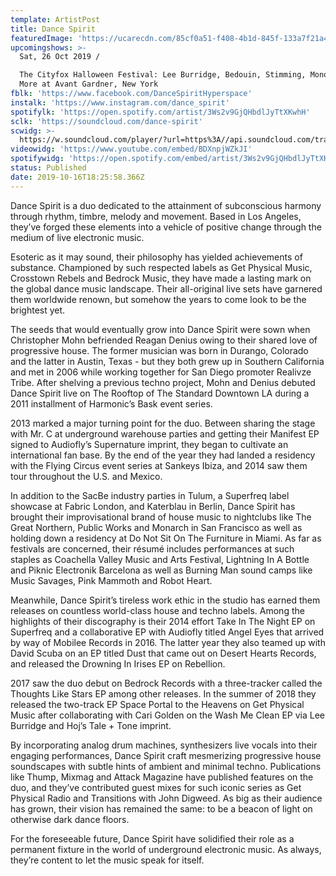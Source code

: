 ```yaml
---
template: ArtistPost
title: Dance Spirit
featuredImage: 'https://ucarecdn.com/85cf0a51-f408-4b1d-845f-133a7f21a48e/'
upcomingshows: >-
  Sat, 26 Oct 2019 /

  The Cityfox Halloween Festival: Lee Burridge, Bedouin, Stimming, Monolink &
  More at Avant Gardner, New York
fblk: 'https://www.facebook.com/DanceSpiritHyperspace'
instalk: 'https://www.instagram.com/dance_spirit'
spotifylk: 'https://open.spotify.com/artist/3Ws2v9GjQHbdlJyTtXKwhH'
sclk: 'https://soundcloud.com/dance-spirit'
scwidg: >-
  https://w.soundcloud.com/player/?url=https%3A//api.soundcloud.com/tracks/323236826&color=%23ff5500&auto_play=false&hide_related=false&show_comments=true&show_user=true&show_reposts=false&show_teaser=true&visual=true
videowidg: 'https://www.youtube.com/embed/BDXnpjWZkJI'
spotifywidg: 'https://open.spotify.com/embed/artist/3Ws2v9GjQHbdlJyTtXKwhH'
status: Published
date: 2019-10-16T18:25:58.366Z
---
```

Dance Spirit is a duo dedicated to the attainment of subconscious harmony through rhythm, timbre, melody and movement. Based in Los Angeles, they’ve forged these elements into a vehicle of positive change through the medium of live electronic music.

Esoteric as it may sound, their philosophy has yielded achievements of substance. Championed by such respected labels as Get Physical Music, Crosstown Rebels and Bedrock Music, they have made a lasting mark on the global dance music landscape. Their all-original live sets have garnered them worldwide renown, but somehow the years to come look to be the brightest yet.

The seeds that would eventually grow into Dance Spirit were sown when Christopher Mohn befriended Reagan Denius owing to their shared love of progressive house. The former musician was born in Durango, Colorado and the latter in Austin, Texas - but they both grew up in Southern California and met in 2006 while working together for San Diego promoter Realivze Tribe. After shelving a previous techno project, Mohn and Denius debuted Dance Spirit live on The Rooftop of The Standard Downtown LA during a 2011 installment of Harmonic’s Bask event series.

2013 marked a major turning point for the duo. Between sharing the stage with Mr. C at underground warehouse parties and getting their Manifest EP signed to Audiofly’s Supernature imprint, they began to cultivate an international fan base. By the end of the year they had landed a residency with the Flying Circus event series at Sankeys Ibiza, and 2014 saw them tour throughout the U.S. and Mexico.

In addition to the SacBe industry parties in Tulum, a Superfreq label showcase at Fabric London, and Katerblau in Berlin, Dance Spirit has brought their improvisational brand of house music to nightclubs like The Great Northern, Public Works and Monarch in San Francisco as well as holding down a residency at Do Not Sit On The Furniture in Miami. As far as festivals are concerned, their résumé includes performances at such staples as Coachella Valley Music and Arts Festival, Lightning In A Bottle and Piknic Electronik Barcelona as well as Burning Man sound camps like Music Savages, Pink Mammoth and Robot Heart.

Meanwhile, Dance Spirit’s tireless work ethic in the studio has earned them releases on countless world-class house and techno labels. Among the highlights of their discography is their 2014 effort Take In The Night EP on Superfreq and a collaborative EP with Audiofly titled Angel Eyes that arrived by way of Mobilee Records in 2016. The latter year they also teamed up with David Scuba on an EP titled Dust that came out on Desert Hearts Records, and released the Drowning In Irises EP on Rebellion.

2017 saw the duo debut on Bedrock Records with a three-tracker called the Thoughts Like Stars EP among other releases. In the summer of 2018 they released the two-track EP Space Portal to the Heavens on Get Physical Music after collaborating with Cari Golden on the Wash Me Clean EP via Lee Burridge and Hoj’s Tale + Tone imprint.

By incorporating analog drum machines, synthesizers live vocals into their engaging performances, Dance Spirit craft mesmerizing progressive house soundscapes with subtle hints of ambient and minimal techno. Publications like Thump, Mixmag and Attack Magazine have published features on the duo, and they’ve contributed guest mixes for such iconic series as Get Physical Radio and Transitions with John Digweed. As big as their audience has grown, their vision has remained the same: to be a beacon of light on otherwise dark dance floors.

For the foreseeable future, Dance Spirit have solidified their role as a permanent fixture in the world of underground electronic music. As always, they’re content to let the music speak for itself.
